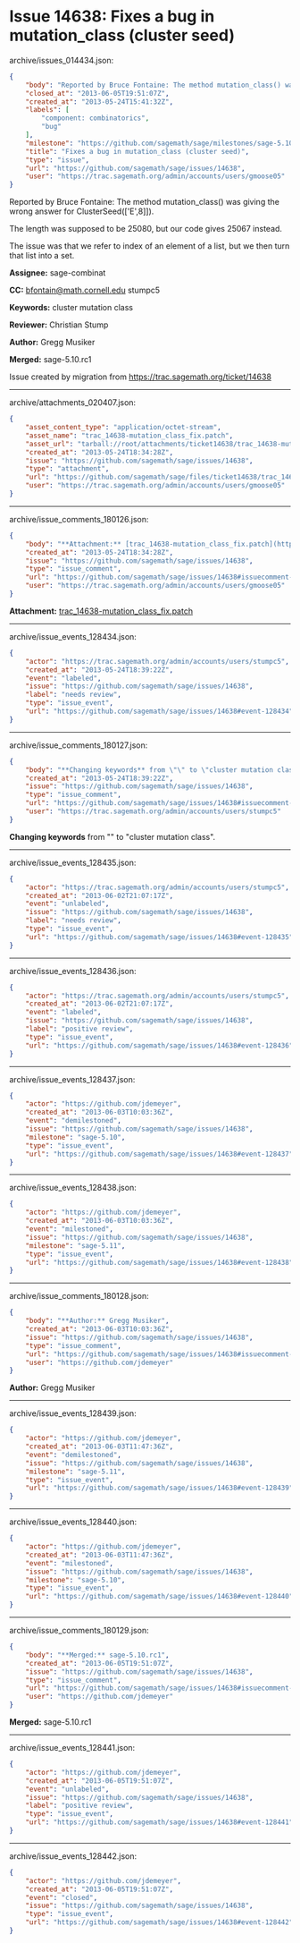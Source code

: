 # Issue 14638: Fixes a bug in mutation_class (cluster seed)

archive/issues_014434.json:
```json
{
    "body": "Reported by Bruce Fontaine: The method mutation_class() was giving the wrong answer for ClusterSeed(['E',8]]).\n\nThe length was supposed to be 25080, but our code gives 25067 instead.\n\nThe issue was that we refer to index of an element of a list, but we then turn that list into a set.\n\n**Assignee:** sage-combinat\n\n**CC:**  bfontain@math.cornell.edu stumpc5\n\n**Keywords:** cluster mutation class\n\n**Reviewer:** Christian Stump\n\n**Author:** Gregg Musiker\n\n**Merged:** sage-5.10.rc1\n\nIssue created by migration from https://trac.sagemath.org/ticket/14638\n\n",
    "closed_at": "2013-06-05T19:51:07Z",
    "created_at": "2013-05-24T15:41:32Z",
    "labels": [
        "component: combinatorics",
        "bug"
    ],
    "milestone": "https://github.com/sagemath/sage/milestones/sage-5.10",
    "title": "Fixes a bug in mutation_class (cluster seed)",
    "type": "issue",
    "url": "https://github.com/sagemath/sage/issues/14638",
    "user": "https://trac.sagemath.org/admin/accounts/users/gmoose05"
}
```
Reported by Bruce Fontaine: The method mutation_class() was giving the wrong answer for ClusterSeed(['E',8]]).

The length was supposed to be 25080, but our code gives 25067 instead.

The issue was that we refer to index of an element of a list, but we then turn that list into a set.

**Assignee:** sage-combinat

**CC:**  bfontain@math.cornell.edu stumpc5

**Keywords:** cluster mutation class

**Reviewer:** Christian Stump

**Author:** Gregg Musiker

**Merged:** sage-5.10.rc1

Issue created by migration from https://trac.sagemath.org/ticket/14638





---

archive/attachments_020407.json:
```json
{
    "asset_content_type": "application/octet-stream",
    "asset_name": "trac_14638-mutation_class_fix.patch",
    "asset_url": "tarball://root/attachments/ticket14638/trac_14638-mutation_class_fix.patch",
    "created_at": "2013-05-24T18:34:28Z",
    "issue": "https://github.com/sagemath/sage/issues/14638",
    "type": "attachment",
    "url": "https://github.com/sagemath/sage/files/ticket14638/trac_14638-mutation_class_fix.patch",
    "user": "https://trac.sagemath.org/admin/accounts/users/gmoose05"
}
```



---

archive/issue_comments_180126.json:
```json
{
    "body": "**Attachment:** [trac_14638-mutation_class_fix.patch](https://github.com/sagemath/sage/files/ticket14638/trac_14638-mutation_class_fix.patch)",
    "created_at": "2013-05-24T18:34:28Z",
    "issue": "https://github.com/sagemath/sage/issues/14638",
    "type": "issue_comment",
    "url": "https://github.com/sagemath/sage/issues/14638#issuecomment-180126",
    "user": "https://trac.sagemath.org/admin/accounts/users/gmoose05"
}
```

**Attachment:** [trac_14638-mutation_class_fix.patch](https://github.com/sagemath/sage/files/ticket14638/trac_14638-mutation_class_fix.patch)



---

archive/issue_events_128434.json:
```json
{
    "actor": "https://trac.sagemath.org/admin/accounts/users/stumpc5",
    "created_at": "2013-05-24T18:39:22Z",
    "event": "labeled",
    "issue": "https://github.com/sagemath/sage/issues/14638",
    "label": "needs review",
    "type": "issue_event",
    "url": "https://github.com/sagemath/sage/issues/14638#event-128434"
}
```



---

archive/issue_comments_180127.json:
```json
{
    "body": "**Changing keywords** from \"\" to \"cluster mutation class\".",
    "created_at": "2013-05-24T18:39:22Z",
    "issue": "https://github.com/sagemath/sage/issues/14638",
    "type": "issue_comment",
    "url": "https://github.com/sagemath/sage/issues/14638#issuecomment-180127",
    "user": "https://trac.sagemath.org/admin/accounts/users/stumpc5"
}
```

**Changing keywords** from "" to "cluster mutation class".



---

archive/issue_events_128435.json:
```json
{
    "actor": "https://trac.sagemath.org/admin/accounts/users/stumpc5",
    "created_at": "2013-06-02T21:07:17Z",
    "event": "unlabeled",
    "issue": "https://github.com/sagemath/sage/issues/14638",
    "label": "needs review",
    "type": "issue_event",
    "url": "https://github.com/sagemath/sage/issues/14638#event-128435"
}
```



---

archive/issue_events_128436.json:
```json
{
    "actor": "https://trac.sagemath.org/admin/accounts/users/stumpc5",
    "created_at": "2013-06-02T21:07:17Z",
    "event": "labeled",
    "issue": "https://github.com/sagemath/sage/issues/14638",
    "label": "positive review",
    "type": "issue_event",
    "url": "https://github.com/sagemath/sage/issues/14638#event-128436"
}
```



---

archive/issue_events_128437.json:
```json
{
    "actor": "https://github.com/jdemeyer",
    "created_at": "2013-06-03T10:03:36Z",
    "event": "demilestoned",
    "issue": "https://github.com/sagemath/sage/issues/14638",
    "milestone": "sage-5.10",
    "type": "issue_event",
    "url": "https://github.com/sagemath/sage/issues/14638#event-128437"
}
```



---

archive/issue_events_128438.json:
```json
{
    "actor": "https://github.com/jdemeyer",
    "created_at": "2013-06-03T10:03:36Z",
    "event": "milestoned",
    "issue": "https://github.com/sagemath/sage/issues/14638",
    "milestone": "sage-5.11",
    "type": "issue_event",
    "url": "https://github.com/sagemath/sage/issues/14638#event-128438"
}
```



---

archive/issue_comments_180128.json:
```json
{
    "body": "**Author:** Gregg Musiker",
    "created_at": "2013-06-03T10:03:36Z",
    "issue": "https://github.com/sagemath/sage/issues/14638",
    "type": "issue_comment",
    "url": "https://github.com/sagemath/sage/issues/14638#issuecomment-180128",
    "user": "https://github.com/jdemeyer"
}
```

**Author:** Gregg Musiker



---

archive/issue_events_128439.json:
```json
{
    "actor": "https://github.com/jdemeyer",
    "created_at": "2013-06-03T11:47:36Z",
    "event": "demilestoned",
    "issue": "https://github.com/sagemath/sage/issues/14638",
    "milestone": "sage-5.11",
    "type": "issue_event",
    "url": "https://github.com/sagemath/sage/issues/14638#event-128439"
}
```



---

archive/issue_events_128440.json:
```json
{
    "actor": "https://github.com/jdemeyer",
    "created_at": "2013-06-03T11:47:36Z",
    "event": "milestoned",
    "issue": "https://github.com/sagemath/sage/issues/14638",
    "milestone": "sage-5.10",
    "type": "issue_event",
    "url": "https://github.com/sagemath/sage/issues/14638#event-128440"
}
```



---

archive/issue_comments_180129.json:
```json
{
    "body": "**Merged:** sage-5.10.rc1",
    "created_at": "2013-06-05T19:51:07Z",
    "issue": "https://github.com/sagemath/sage/issues/14638",
    "type": "issue_comment",
    "url": "https://github.com/sagemath/sage/issues/14638#issuecomment-180129",
    "user": "https://github.com/jdemeyer"
}
```

**Merged:** sage-5.10.rc1



---

archive/issue_events_128441.json:
```json
{
    "actor": "https://github.com/jdemeyer",
    "created_at": "2013-06-05T19:51:07Z",
    "event": "unlabeled",
    "issue": "https://github.com/sagemath/sage/issues/14638",
    "label": "positive review",
    "type": "issue_event",
    "url": "https://github.com/sagemath/sage/issues/14638#event-128441"
}
```



---

archive/issue_events_128442.json:
```json
{
    "actor": "https://github.com/jdemeyer",
    "created_at": "2013-06-05T19:51:07Z",
    "event": "closed",
    "issue": "https://github.com/sagemath/sage/issues/14638",
    "type": "issue_event",
    "url": "https://github.com/sagemath/sage/issues/14638#event-128442"
}
```

